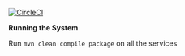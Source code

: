 [![CircleCI](https://circleci.com/gh/stackroute/boeing-wave4-knowledgehub.svg?style=svg)](https://circleci.com/gh/stackroute/boeing-wave4-knowledgehub)

****Running the System****

Run ```mvn clean compile package``` on all the services
